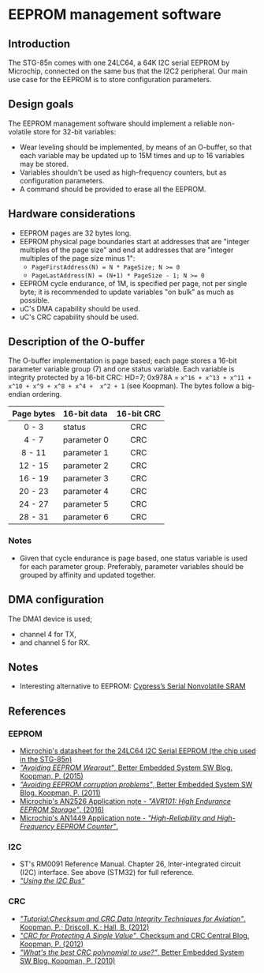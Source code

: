 # EEPROM management software

## Introduction
The STG-85n comes with one 24LC64, a 64K I2C serial EEPROM by Microchip, connected on the same bus that the I2C2 peripheral. Our main use case for the EEPROM is to store configuration parameters.

## Design goals
The EEPROM management software should implement a reliable non-volatile store for 32-bit variables:

- Wear leveling should be implemented, by means of an O-buffer, so that each variable may be updated up to 15M times and up to 16 variables may be stored.
- Variables shouldn't be used as high-frequency counters, but as configuration parameters.
- A command should be provided to erase all the EEPROM.

## Hardware considerations
- EEPROM pages are 32 bytes long.
- EEPROM physical page boundaries start at addresses that are "integer multiples of the page size" and end at addresses that are "integer multiples of the page size minus 1":
  - `PageFirstAddress(N) = N * PageSize; N >= 0`
  - `PageLastAddress(N) = (N+1) * PageSize - 1; N >= 0`
- EEPROM cycle endurance, of 1M, is specified per page, not per single byte; it is recommended to update variables "on bulk" as much as possible.
- uC's DMA capability should be used.
- uC's CRC capability should be used.

## Description of the O-buffer

The O-buffer implementation is page based; each page stores a 16-bit parameter variable group (7) and one status variable. Each variable is integrity protected by a 16-bit CRC: HD=7; 0x978A = `x^16 + x^13 + x^11 + x^10 + x^9 + x^8 + x^4 +  x^2 + 1` (see Koopman). The bytes follow a big-endian ordering.

|Page bytes|16-bit data| 16-bit CRC|
|:---: | :--- | :---: |
|0 - 3|status | CRC |
|4 - 7|parameter 0| CRC|
|8 - 11|parameter 1| CRC|
|12 - 15|parameter 2| CRC|
|16 - 19|parameter 3| CRC|
|20 - 23|parameter 4| CRC|
|24 - 27|parameter 5| CRC|
|28 - 31|parameter 6| CRC|

### Notes
- Given that cycle endurance is page based, one status variable is used for each parameter group. Preferably, parameter variables should be grouped by affinity and updated together.

## DMA configuration
The DMA1 device is used;
- channel 4 for TX,
- and channel 5 for RX.

## Notes
- Interesting alternative to EEPROM: [Cypress’s Serial Nonvolatile SRAM](https://www.cypress.com/products/nvsram-nonvolatile-sram)

## References
### EEPROM
- [Microchip's datasheet for the 24LC64 I2C Serial EEPROM (the chip used in the STG-85n)](http://ww1.microchip.com/downloads/en/devicedoc/21189t.pdf)
- [*"Avoiding EEPROM Wearout"*, Better Embedded System SW Blog. Koopman, P. (2015)](https://betterembsw.blogspot.com/2015/07/avoiding-eeprom-wearout.html)
- [*"Avoiding EEPROM corruption problems"*, Better Embedded System SW Blog. Koopman, P. (2011)](https://betterembsw.blogspot.com/2011/11/avoiding-eeprom-corruption-problems.html)
- [Microchip's AN2526 Application note - *"AVR101: High Endurance EEPROM Storage"*. (2016)](http://ww1.microchip.com/downloads/en/AppNotes/doc2526.pdf)
- [Microchip's AN1449 Application note - *"High-Reliability and High-Frequency EEPROM Counter"*.](http://ww1.microchip.com/downloads/en/AppNotes/01449A.pdf)
### I2C
- ST's RM0091 Reference Manual. Chapter 26, Inter-integrated circuit (I2C) interface. See above (STM32) for full reference.
- [*"Using the I2C Bus"*](https://robot-electronics.co.uk/i2c-tutorial)
### CRC
- [*"Tutorial:Checksum and CRC Data Integrity Techniques for Aviation"*. Koopman, P.; Driscoll, K.; Hall, B. (2012)](https://users.ece.cmu.edu/~koopman/pubs/KoopmanCRCWebinar9May2012.pdf)
- [*"CRC for Protecting A Single Value"*, Checksum and CRC Central Blog. Koopman, P. (2012)](http://checksumcrc.blogspot.com/2012/01/crc-for-protecting-single-value.html)
- [*"What's the best CRC polynomial to use?"*, Better Embedded System SW Blog. Koopman, P. (2010)](https://betterembsw.blogspot.com/2010/05/whats-best-crc-polynomial-to-use.html)

